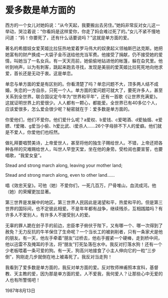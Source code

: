 # 爱多数是单方面的

西方的一个女儿对她妈说：“从今天起，我要搬出去另住。”她妈非常反对女儿这一举动，哭泣着说：“你看妈是这样爱你，你走了妈会难过死了的。”女儿不紧不慢地问道：“妈！你要死了，还有什么话要说吗？”这就是单方面的爱。

著名的希腊妓女爱芙姬比拉狂热地爱着罗马伟大的奴隶起义领袖斯巴达克斯。她把她富有的财产换成一大袋子金币送给他充当军费。他接受了捐献，仍不接受她的爱情，叫她当了一名女兵。有一天天亮前，她偷偷地钻进他的帐篷，躲在旮旯里。他听到响声，以为有刺客，跳起来跑去寻找，发现是美丽的爱芙姬比拉死死地向他求爱，首长还是无动于衷。这是单恋。

单恋与单方面的爱是有区别的。你看清楚了吗？单恋问题不大，顶多两人结不成婚，失恋的一方自杀，只死一个人。单方面的爱问题可就大了，要死许多人，甚至关系到全世界。联合国议定今年为“世界和平年”，还有一首歌《让世界充满爱》。这就证明世界上的爱很少。人人都有一颗心，都能爱。全世界已有40多亿个人，应该爱很多，怎么爱会很少呢？秘密就在于：爱多数是单方面的。

你爱他们，他们不爱你。他们爱什么呢？a爱权、b爱钱、c爱喝酒、d爱抽烟、e爱嫖、f爱赌、g爱当小偷、h爱比武、i爱杀人......26个字母排不下人的爱癖。他们就是不爱人，你爱他们也枉然。

做礼拜要唱赞美诗，上帝爱世人，甚至将他的独生子赐给世人。不错，上帝还把各种各样的灾难赐给世人，叫世人早登天堂，坐在他的身旁。受检阅也要宣誓，也要唱歌，“我爱女皇”。

Stead and strong march along, leaving your mother land; 

Stead and strong march along, even to other land......

唱《效忠天皇》。可他（她）不爱你们，一死几百万，尸骨堆山，血流成河。他（她）的荣耀更加显著。

第三世界是发展中的地区。第三世界人民因此是渴望和平，热爱和平的。但是第三世界的国际间，也不定彼此相爱。不是年年都有战争，继续残杀，互相践踏吗？有许多人不爱别人，有许多人不接受别人的爱。

无辜的罪人跪在刽子手的前边，忠臣孝子俯伏于陛下，又有哪一个、哪一次得到了赦免？无力反抗的牛羊保住了生命呢？一个当长工的被剥削者，只有一条家犬是他的朋友。有一天，他左手牵着“朋友”过桥去，他右手握紧一个硬棒，走到桥中间，他以迅雷不及掩耳的手法，将“朋友”打死坠落在水中。我反对打落水狗！还有一个少老板喂着一条可爱的狗。有一天，狗高兴地接食了小主人伸向它的一粒“三步倒”，狗刚走几步就倒在地上被毒死了。我反对当走狗！

我看到了爱多数是单方面的，我反对单方面的爱。反对牧师神甫照本宣科，基督教、天主教的爱，因为那是单方面的爱。人不爱我，我何爱人？让那些心中无爱的人也有所警惕吧！

1987年8月13日

